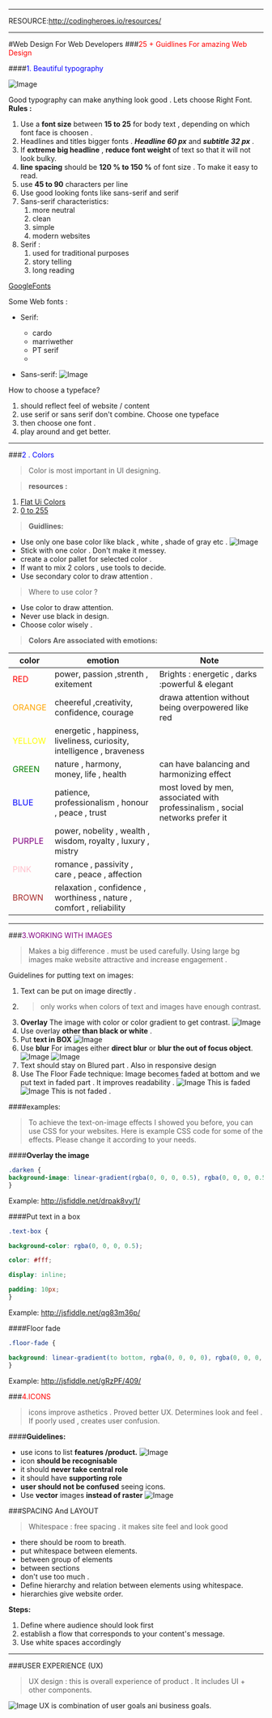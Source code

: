 
___
RESOURCE:http://codingheroes.io/resources/
___
#Web Design For Web Developers 
###<span style="color:red">25 + Guidlines For amazing Web Design </span>

####<span style="color:blue">1. Beautiful typography </span>

![Image](typography.png)

Good typography can make anything look good .
Lets choose Right Font.
**Rules :**

1. Use a __font size__ between **15 to 25** for body text , depending on which font face is choosen .
2. Headlines and titles bigger fonts . __*Headline 60 px*__ and __*subtitle 32 px*__ .
3. If __extreme big headline__ , __reduce font weight__ of text so that it will not look bulky.
4. __line spacing__ should be __120 % to 150 %__ of font size . To make it easy to read.
5. use __45 to 90__ characters per line 
6. Use good looking fonts like sans-serif and serif 
7. Sans-serif characteristics: 
   1. more neutral
   2. clean 
   3. simple
   4. modern websites
8. Serif :
   1. used for traditional purposes 
   2. story telling 
   3. long reading 


[GoogleFonts](https://fonts.google.com/) 

Some Web fonts :
- Serif:
  - cardo
  - marriwether
  - PT serif    
  - 


- Sans-serif:
![Image](webFonts.png)


How to choose a typeface?
1. should reflect feel of website / content
2. use serif or sans serif don't combine. Choose one typeface
3. then choose one font .
4. play around and get better.

___

###<span style="color:blue">2 . Colors</span >

>Color is most important in UI designing.

>__resources :__ 
1. [Flat Ui Colors](https://flatuicolors.com/)
2. [0 to 255 ](https://www.0to255.com/)
>__Guidlines:__

- Use only one base color like  black , white , shade of gray etc .
![Image](color.png)
- Stick with one color . Don't make it messey.
- create a color pallet for selected color . 
- If want to mix 2 colors , use tools to decide.
- Use secondary color to draw attention . 

>Where to use color ?


- Use color to draw attention.
- Never use black in design.  
- Choose color wisely .

>__Colors Are associated with emotions:__

|color|emotion|Note|
|-----|---|---|
|<span style="color:red">RED |power, passion ,strenth , exitement |Brights : energetic , darks :powerful & elegant|
|<span style="color:orange">ORANGE |cheereful ,creativity, confidence, courage  |drawa attention without being overpowered like red |
|<span style="color:yellow">YELLOW|energetic , happiness, liveliness, curiosity, intelligence , braveness |
|<span style="color:green">GREEN |nature , harmony, money, life , health |can have balancing and harmonizing effect |
|<span style="color:blue">BLUE|patience, professionalism , honour , peace , trust|most loved by men, associated with  professinalism , social networks prefer it|
|<span style="color:purple">PURPLE|power, nobelity , wealth , wisdom, royalty , luxury , mistry ||
|<span style="color:Pink">PINK|romance , passivity , care , peace , affection||
|<span style="color:brown">BROWN |relaxation , confidence , worthiness , nature , comfort , reliability |


___
###<span style="color:PURPLE">3.WORKING WITH IMAGES</span >

>Makes a big difference . must be used carefully.
>Using large bg images make website attractive and increase engagement .

Guidelines for putting text on images:

1. Text can be put on image directly . 
2. >only  works when colors of text and images have enough contrast.
3. __Overlay__ The image with color or color gradient to get contrast.
   ![Image](colorGradientOverlay.png)
4. Use overlay __other than black or white__ .
5. Put __text in BOX__
   ![Image](boxedText.png)
6. Use __blur__ For images either __direct blur__ or __blur the out of focus object__.
   ![Image](directBlur.png) 
   ![Image](blur_outofFocus.png)
7. Text should stay on Blured part . Also in responsive design 
8. Use The Floor Fade technique: Image becomes faded at bottom and we put text in faded part . It improves readability .
   ![Image](faded.png)
   This is faded
    ![Image](notfaded.png)
    This is not faded .

####examples:
>To achieve the text-on-image effects I showed you before, you can use CSS for your websites. Here is example CSS code for some of the effects. Please change it according to your needs.



####__Overlay the image__

```css
.darken {
background-image: linear-gradient(rgba(0, 0, 0, 0.5), rgba(0, 0, 0, 0.5)), url(YOUR IMAGE HERE);
}
```


Example: http://jsfiddle.net/drpak8vy/1/



####Put text in a box

```css
.text-box {

background-color: rgba(0, 0, 0, 0.5);

color: #fff;

display: inline;

padding: 10px;
}
```

Example: http://jsfiddle.net/qg83m36p/



####Floor fade
```css
.floor-fade {

background: linear-gradient(to bottom, rgba(0, 0, 0, 0), rgba(0, 0, 0, 0.6) ), url(YOUR IMAGE HERE);
}
```
Example: http://jsfiddle.net/gRzPF/409/


###<span style="color:RED">4.ICONS</span>
>icons improve  asthetics . Proved better UX. Determines look and feel . If poorly used , creates user confusion.

####__Guidelines:__

- use icons to list __features /product.__
  ![Image](iconForFeatures.png)
- icon __should be recognisable__ 
- it should __never take central role__
- it should have __supporting role__
- __user should not be confused__ seeing icons.
- Use __vector__ images __instead of raster__
  ![Image](iconFonts.png)
  
###SPACING And LAYOUT

>Whitespace : free spacing . it makes site feel and look good


- there should be room to breath.
- put whitespace between elements.
- between group of elements
- between sections
- don't use too much .
- Define hierarchy and relation between elements using whitespace.
- hierarchies give website order.
  


__Steps:__
1. Define where audience should look first
2. establish a flow that corresponds to your content's message.
3. Use white spaces accordingly


___

###USER EXPERIENCE (UX)

>UX design : this is overall experience of product . It includes UI + other components.

![Image](ux.png)
UX is combination of user goals ani business goals.


